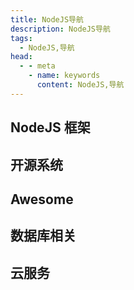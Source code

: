 ```yaml
---
title: NodeJS导航
description: NodeJS导航
tags: 
  - NodeJS,导航
head:
  - - meta
    - name: keywords
      content: NodeJS,导航
---
```


<script setup>
const nodejs = [
  {
    title: 'NodeJS',
    link: 'https://nodejs.org/en/',
    icon: '/images/logo/NodeJS.png',
    info: 'Node.js 是运行在服务端的 JavaScript',
  },
  {
    title: 'Awesome Node.js',
    link: 'https://github.com/sindresorhus/awesome-nodejs',
    icon: '/images/logo/github.png',
    info: 'Awesome Node.js',
  },
  {
    title: 'Koa',
    link: 'https://koajs.com/',
    icon: '/images/logo/empty.svg',
    info: '更小、更富有表现力、更健壮的 Web 框架',
  },
  {
    title: 'Express',
    link: 'https://expressjs.com/',
    icon: '/images/logo/empty.svg',
    info: 'Express 是一个简洁而灵活的 Node.js Web应用框架',
  },
  {
    title: 'Midway',
    link: 'http://www.midwayjs.org/',
    icon: '/images/logo/midwayjs.svg',
    info: 'Midway 是阿里巴巴 - 淘宝前端架构团队，基于渐进式理念研发的 Node.js 框架，通过自研的依赖注入容器，搭配各种上层模块，组合出适用于不同场景的解决方案',
  },
  {
    title: 'NestJS',
    link: 'https://nestjs.com/',
    icon: '/images/logo/nestjs.svg',
    info: 'NestJS - 支持 TypeScript 结合了 OOP （面向对象编程）、FP （函数式编程）和 FRP （函数响应式编程）的服务器端应用程序的开发框架',
  },
  {
    title: 'Fastify',
    link: 'https://www.fastify.io/',
    icon: '/images/logo/fastify.png',
    info: 'Fastify - 快速并且低开销的 web 框架，最快的 web 框架之一',
  },
  {
    title: 'hapi',
    link: 'https://hapi.dev/',
    icon: '/images/logo/hapi.png',
    info: '适用于快速搭建 RESTFUL API 的 web 框架',
  },
]

const cms = [
  {
    title: 'COOL',
    link: 'https://www.cool-js.com/',
    icon: '/images/logo/cool.png',
    info: '基于 Midway 开发的后台管理系统',
  },
  {
    title: 'Strapi',
    link: 'https://strapi.io/',
    icon: '/images/logo/strapi.png',
    info: 'Strapi 是一种灵活的、开放源码的无头CMS',
  },
]

const awesome = [
  {
    title: 'Zod',
    link: 'https://github.com/colinhacks/zod/blob/master/README_ZH.md',
    icon: '/images/logo/zod.png',
    info: 'Zod 为 后端 Api 接口参数校验器，全面支持 TypeScript',
  },
  {
    title: 'svg-captcha',
    link: 'https://github.com/produck/svg-captcha',
    icon: '/images/logo/github.png',
    info: '在 Node.js 中生成 svg 格式的验证码',
  },
  {
    title: 'bcrypt.js',
    link: 'https://github.com/kelektiv/node.bcrypt.js',
    icon: '/images/logo/github.png',
    info: '一款加盐(salt)加密的包',
  },
  {
    title: 'jsencrypt',
    link: 'http://travistidwell.com/jsencrypt/',
    icon: '/images/logo/github.png',
    info: '基于 rsa 加解密库',
  },
  {
    title: 'Node-RSA',
    link: 'https://www.npmjs.com/package/node-rsa',
    icon: '/images/logo/npm.png',
    info: '生成/导出秘钥,加密/解密,签名/验证',
  },
  {
    title: 'directory-tree',
    link: 'https://www.npmjs.com/package/directory-tree',
    icon: '/images/logo/npm.png',
    info: '读取目录生成目录树',
  },
  {
    title: 'node-crawler',
    link: 'https://node-crawler.readthedocs.io/zh_CN/latest/',
    icon: '/images/logo/npm.png',
    info: '一个轻量级的node.js爬虫工具',
  },
  {
    title: 'globby',
    link: 'https://github.com/sindresorhus/globby',
    icon: '/images/logo/github.png',
    info: '基于 fast-glob 的遍历文件系统和返回路径名的包',
  },
  {
    title: 'fs-extra',
    link: 'https://www.npmjs.com/package/fs-extra',
    icon: '/images/logo/npm.png',
    info: 'fs 模块的扩展，如：copy(), remove(), mkdirs()等等',
  },
]

const sql = [
  {
    title: 'Redis',
    link: 'https://redis.io/',
    icon: '/images/logo/redis.png',
    info: 'Redis key-value 存储数据库',
  },
  {
    title: 'MongoDB',
    link: 'https://www.mongodb.com/',
    icon: '/images/logo/mongodb.svg',
    info: 'MongoDB 是一个基于分布式文件存储的数据库',
  },
  {
    title: 'mongoose',
    link: 'https://mongoosejs.com/',
    icon: '/images/logo/mongoosejs.png',
    info: 'Mongoose 是一个对象文档模型(ODM)库',
  },
  {
    title: 'LowDB',
    link: 'https://github.com/typicode/lowdb',
    icon: '/images/logo/github.png',
    info: '本地 JSON 数据库，支持Electron、NodeJS和浏览器',
  },
  {
    title: 'SQLite',
    link: 'https://sqlite.org/',
    icon: '/images/logo/SQLite.svg',
    info: 'NodeJS 关系型数据库第一选择方案',
  },
  {
    title: 'electron-store',
    link: 'https://github.com/sindresorhus/electron-store',
    icon: '/images/logo/github.png',
    info: 'Electron 数据持久化存储',
  },
  {
    title: 'PouchDB',
    link: 'https://pouchdb.com/',
    icon: '/images/logo/PouchDB.png',
    info: 'PouchDB 是一款浏览器数据库，支持将本地数据同步到远端数据库',
  },
  {
    title: 'Prisma',
    link: 'https://prisma.yoga/',
    icon: '/images/logo/prisma.svg',
    info: '下一代 Node.js、TypeScript、Go 的数据库 ORM',
  },
  {
    title: 'Sequelize',
    link: 'https://sequelize.org/',
    icon: '/images/logo/Sequelize.svg',
    info: 'Sequelize 是一个基于 promise 的 Node.js ORM',
  },
  {
    title: 'TypeORM',
    link: 'https://typeorm.io/',
    icon: '/images/logo/typeorm.png',
    info: 'TypeORM 是 node.js 现有社区最成熟的对象关系映射器（ORM ）',
  },
  {
    title: 'GraphQL',
    link: 'https://graphql.org/',
    icon: '/images/logo/graphql.svg',
    info: 'GraphQL 既是一种用于 API 的查询语言也是一个满足你数据查询的运行时',
  },
]

const cloud = [
  {
    title: '阿里云',
    link: 'https://www.aliyun.com/',
    icon: '/images/logo/aliyun.png',
  },
  {
    title: '腾讯云',
    link: 'https://cloud.tencent.com/',
    icon: '/images/logo/tencent.png',
  },
  {
    title: '七牛云',
    link: 'https://www.qiniu.com/',
    icon: '/images/logo/qiniu.png',
  },
]
</script>

## NodeJS 框架

<MyLink :links="nodejs"/>

## 开源系统

<MyLink :links="cms"/>

## Awesome 

<MyLink :links="awesome"/>

## 数据库相关

<MyLink :links="sql"/>

## 云服务

<MyLink :links="cloud"/>
